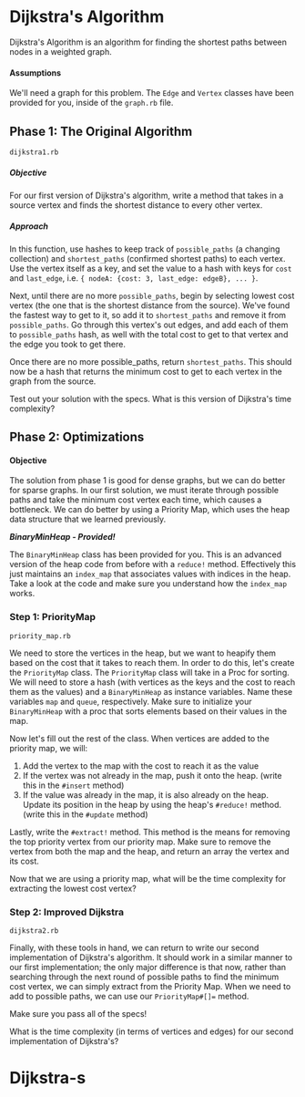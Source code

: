 # Dijkstra's Algorithm

Dijkstra's Algorithm is an algorithm for finding the shortest paths between nodes in a weighted graph.

#### Assumptions

We'll need a graph for this problem. The `Edge` and `Vertex` classes have been provided for you, inside of the `graph.rb` file.

## Phase 1: The Original Algorithm

`dijkstra1.rb`

##### Objective
For our first version of Dijkstra's algorithm, write a method that takes in a source vertex and finds the shortest distance to every other vertex.

##### Approach
In this function, use hashes to keep track of `possible_paths` (a changing collection) and `shortest_paths` (confirmed shortest paths) to each vertex.  Use the vertex itself as a key, and set the value to a hash with keys for `cost` and `last_edge`, i.e. `{ nodeA: {cost: 3, last_edge: edgeB}, ... }`.

Next, until there are no more `possible_paths`, begin by selecting lowest cost vertex (the one that is the shortest distance from the source). We've found the fastest way to get to it, so add it to `shortest_paths` and remove it from `possible_paths`. Go through this vertex's out edges, and add each of them to `possible_paths` hash, as well with the total cost to get to that vertex and the edge you took to get there.

Once there are no more possible_paths, return `shortest_paths`. This should now be a hash that returns the minimum cost to get to each vertex in the graph from the source.

Test out your solution with the specs. What is this version of Dijkstra's time complexity?

## Phase 2: Optimizations

#### Objective

The solution from phase 1 is good for dense graphs, but we can do better for sparse graphs. In our first solution, we must iterate through possible paths and take the minimum cost vertex each time, which causes a bottleneck. We can do better by using a Priority Map, which uses the heap data structure that we learned previously.

***BinaryMinHeap - Provided!***

The `BinaryMinHeap` class has been provided for you. This is an advanced version of the heap code from before with a `reduce!` method. Effectively this just maintains an `index_map` that associates values with indices in the heap. Take a look at the code and make sure you understand how the `index_map` works.


### Step 1: PriorityMap

`priority_map.rb`

We need to store the vertices in the heap, but we want to heapify them based on the cost that it takes to reach them. In order to do this, let's create the `PriorityMap` class. The `PriorityMap` class will take in a Proc for sorting.  We will need to store a hash (with vertices as the keys and the cost to reach them as the values) and a `BinaryMinHeap` as instance variables. Name these variables `map` and `queue`, respectively.  Make sure to initialize your `BinaryMinHeap` with a proc that sorts elements based on their values in the map.  

Now let's fill out the rest of the class.  When vertices are added to the priority map, we will:

1. Add the vertex to the map with the cost to reach it as the value
2. If the vertex was not already in the map, push it onto the heap. (write this in the `#insert` method)
3. If the value was already in the map, it is also already on the heap. Update its position in the heap by using the heap's `#reduce!` method. (write this in the `#update` method)

Lastly, write the `#extract!` method. This method is the means for removing the top priority vertex from our priority map. Make sure to remove the vertex from both the map and the heap, and return an array the vertex and its cost.

Now that we are using a priority map, what will be the time complexity for extracting the lowest cost vertex?

### Step 2: Improved Dijkstra

`dijkstra2.rb`

Finally, with these tools in hand, we can return to write our second implementation of Dijkstra's algorithm. It should work in a similar manner to our first implementation; the only major difference is that now, rather than searching through the next round of possible paths to find the minimum cost vertex, we can simply extract from the Priority Map. When we need to add to possible paths, we can use our `PriorityMap#[]=` method.

Make sure you pass all of the specs!

What is the time complexity (in terms of vertices and edges) for our second implementation of Dijkstra's?
# Dijkstra-s
